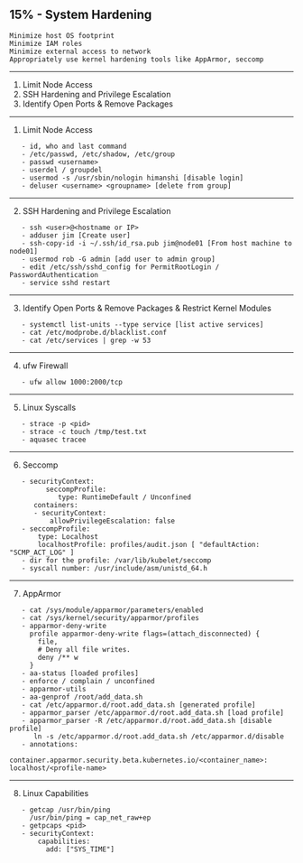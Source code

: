 ## 15% - System Hardening
    Minimize host OS footprint
    Minimize IAM roles
    Minimize external access to network
    Appropriately use kernel hardening tools like AppArmor, seccomp
    
---
1. Limit Node Access
2. SSH Hardening and Privilege Escalation
3. Identify Open Ports & Remove Packages
---
1. Limit Node Access
```
   - id, who and last command
   - /etc/passwd, /etc/shadow, /etc/group
   - passwd <username>
   - userdel / groupdel
   - usermod -s /usr/sbin/nologin himanshi [disable login]
   - deluser <username> <groupname> [delete from group]
```
---
2. SSH Hardening and Privilege Escalation
```
   - ssh <user>@<hostname or IP>
   - adduser jim [Create user]
   - ssh-copy-id -i ~/.ssh/id_rsa.pub jim@node01 [From host machine to node01]
   - usermod rob -G admin [add user to admin group]
   - edit /etc/ssh/sshd_config for PermitRootLogin / PasswordAuthentication
   - service sshd restart
```
---
3. Identify Open Ports & Remove Packages & Restrict Kernel Modules
```
   - systemctl list-units --type service [list active services]
   - cat /etc/modprobe.d/blacklist.conf
   - cat /etc/services | grep -w 53
```
---
4. ufw Firewall
```
   - ufw allow 1000:2000/tcp
```
---
5. Linux Syscalls
```
   - strace -p <pid>
   - strace -c touch /tmp/test.txt
   - aquasec tracee
```
---
6. Seccomp
```
   - securityContext:
         seccompProfile:
            type: RuntimeDefault / Unconfined
      containers:
      - securityContext:
          allowPrivilegeEscalation: false
   - seccompProfile:
       type: Localhost
       localhostProfile: profiles/audit.json [ "defaultAction: "SCMP_ACT_LOG" ]
   - dir for the profile: /var/lib/kubelet/seccomp
   - syscall number: /usr/include/asm/unistd_64.h
```
---
7. AppArmor
```
   - cat /sys/module/apparmor/parameters/enabled
   - cat /sys/kernel/security/apparmor/profiles
   - apparmor-deny-write
     profile apparmor-deny-write flags=(attach_disconnected) {
       file,
       # Deny all file writes.
       deny /** w
     }
   - aa-status [loaded profiles]
   - enforce / complain / unconfined
   - apparmor-utils
   - aa-genprof /root/add_data.sh
   - cat /etc/apparmor.d/root.add_data.sh [generated profile]
   - apparmor_parser /etc/apparmor.d/root.add_data.sh [load profile]
   - apparmor_parser -R /etc/apparmor.d/root.add_data.sh [disable profile]
      ln -s /etc/apparmor.d/root.add_data.sh /etc/apparmor.d/disable
   - annotations:
       container.apparmor.security.beta.kubernetes.io/<container_name>: localhost/<profile-name>
```
---
8. Linux Capabilities
```
   - getcap /usr/bin/ping
     /usr/bin/ping = cap_net_raw+ep
   - getpcaps <pid>
   - securityContext:
       capabilities:
         add: ["SYS_TIME"]
```